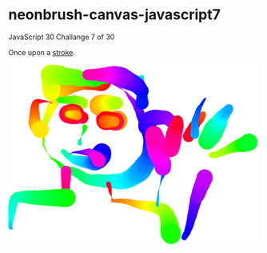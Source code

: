 # neonbrush-canvas-javascript7
JavaScript 30 Challange 7 of 30

Once upon a [stroke](https://sotoxp.github.io/neonbrush-canvas-javascript7).

![neon-image](nate-the-mate.png)